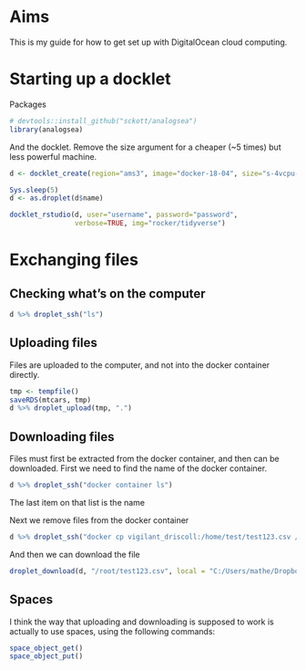 # Aims

This is my guide for how to get set up with DigitalOcean cloud
computing.

# Starting up a docklet

Packages

``` r
# devtools::install_github("sckott/analogsea")
library(analogsea)
```

And the docklet. Remove the size argument for a cheaper (\~5 times) but
less powerful
machine.

``` r
d <- docklet_create(region="ams3", image="docker-18-04", size="s-4vcpu-8gb")

Sys.sleep(5)
d <- as.droplet(d$name)

docklet_rstudio(d, user="username", password="password", 
                verbose=TRUE, img="rocker/tidyverse")
```

# Exchanging files

## Checking what’s on the computer

``` r
d %>% droplet_ssh("ls")
```

## Uploading files

Files are uploaded to the computer, and not into the docker container
directly.

``` r
tmp <- tempfile()
saveRDS(mtcars, tmp)
d %>% droplet_upload(tmp, ".")
```

## Downloading files

Files must first be extracted from the docker container, and then can be
downloaded. First we need to find the name of the docker container.

``` r
d %>% droplet_ssh("docker container ls")
```

The last item on that list is the name

Next we remove files from the docker
container

``` r
d %>% droplet_ssh("docker cp vigilant_driscoll:/home/test/test123.csv /root/test123.csv")
```

And then we can download the
file

``` r
droplet_download(d, "/root/test123.csv", local = "C:/Users/mathe/Dropbox")
```

## Spaces

I think the way that uploading and downloading is supposed to work is
actually to use spaces, using the following commands:

``` r
space_object_get()
space_object_put()
```
